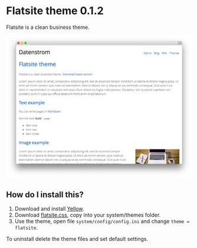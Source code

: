 Flatsite theme 0.1.2
====================
Flatsite is a clean business theme.

![Screenshot](flatsite-screenshot.jpg?raw=true)

How do I install this?
----------------------
1. Download and install [Yellow](https://github.com/markseu/yellowcms/).  
2. Download [flatsite.css](flatsite.css?raw=true), copy into your system/themes folder.  
3. Use the theme, open file `system/config/config.ini` and change `theme = flatsite`.  

To uninstall delete the theme files and set default settings.